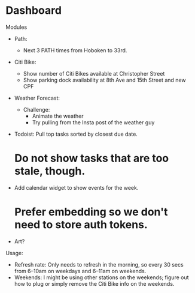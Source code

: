 # Dashboard

Modules
- Path:
    - Next 3 PATH times from Hoboken to 33rd.

- Citi Bike: <make it pluggable to change the values for the stations>
    - Show number of Citi Bikes available at Christopher Street
    - Show parking dock availability at 8th Ave and 15th Street and new CPF

- Weather Forecast:
    - Challenge:
        - Animate the weather
        - Try pulling from the Insta post of the weather guy

- Todoist: Pull top <n> tasks sorted by closest due date.
    # Do not show tasks that are too stale, though.
- Add calendar widget to show events for the week.
    # Prefer embedding so we don't need to store auth tokens.
- Art?

Usage:
- Refresh rate: Only needs to refresh in the morning, so every 30 secs from 6–10am on weekdays and 6–11am on weekends.
- Weekends: I might be using other stations on the weekends; figure out how to plug or simply remove the Citi Bike info on the weekends.
